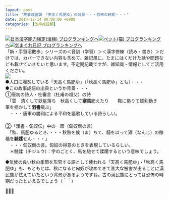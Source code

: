 ```yaml
---
layout: post
title: "故事成語類　「天高く馬肥ゆ」の背景・・・恐怖の時期・・・"
date: 2014-12-14 00:00:00 +0900
categories: [故事成語類]
---
```


[![](/syuusyuu9701/assets/images/故事成語類-「天高く馬肥ゆ」の背景・・・恐怖の時期・・・-br_c_3028_1.gif)](http://blog.with2.net/link.php?1659096:3028 "日本漢字能力検定(漢検) ブログランキングへ")[日本漢字能力検定(漢検) ブログランキングへ](http://blog.with2.net/link.php?1659096:3028)[![](/syuusyuu9701/assets/images/故事成語類-「天高く馬肥ゆ」の背景・・・恐怖の時期・・・-br_c_1348_1.gif)](http://blog.with2.net/link.php?1659096:1348 "ペット(猫) ブログランキングへ")[ペット(猫) ブログランキングへ](http://blog.with2.net/link.php?1659096:1348)[![](/syuusyuu9701/assets/images/故事成語類-「天高く馬肥ゆ」の背景・・・恐怖の時期・・・-br_c_9257_1.gif)](http://blog.with2.net/link.php?1659096:9257 "気まぐれ日記 ブログランキングへ")[気まぐれ日記 ブログランキングへ](http://blog.with2.net/link.php?1659096:9257)  
「新・手賀沼散歩」シリーズの＜音訓（学習）＞＜漢字修練（読み・書き）＞だけでは、カバーできない内容も含めて、雑記風に、たまにはくだけた話や問題なども載せていきたいと思います。不定期記載ですが、雑知識・情報としてご活用ください。  
![](/syuusyuu9701/assets/images/故事成語類-「天高く馬肥ゆ」の背景・・・恐怖の時期・・・-fbfbc48aafc055758285fe248f8e381c.png)  
●人口に膾炙している「天高く馬肥ゆ」（「秋高く馬肥ゆ」とも）・・・  
●この故事成語の出典というか背景・・・  
①唐初の詩人・杜審言（杜甫の祖父）の詩  
　「雲　清くして妖星落ち　秋高くして**塞馬**肥えたり　　鞍に拠りて雄剣動き　筆を揺かして**羽書**飛ぶ」  
　・・・唐軍の勝利による平和を謳歌している詩らしい。  
　  
②「漢書・匈奴伝」中の一節（匈奴側の言）  
　「秋、馬肥ゆるとき、・・・秋熟を候（ま）ちて、騎を以って廼（なんじ）の稼穡を**馳蹂**せん・・・」  
　・・・匈奴側の言。匈奴の得意のときを表現しているらしい。  
　＊馳蹂（チジュウ）：字のごとく、馬を馳せて蹂躙するという意味でしょう。  
  
●気候の良い秋の季節を形容する語として使われる「天高く馬肥ゆ」・「秋高く馬肥ゆ」も、もともとは、秋になると匈奴が攻めてきて甚大な被害が出ることに漢民族が怯えていたという背景があるようですね。古の漢民族にとっては恐怖の時期だったといえるでしょう（＾＾）  
  
👋👋👋